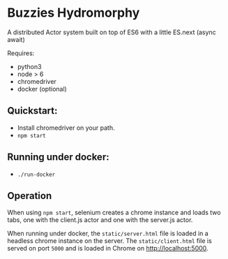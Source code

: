 
Buzzies Hydromorphy
===================

A distributed Actor system built on top of ES6 with a little ES.next (async await)

Requires:

- python3
- node > 6
- chromedriver
- docker (optional)

Quickstart:
-----------

- Install chromedriver on your path.
- `npm start`

Running under docker:
---------------------

- `./run-docker`

Operation
---------

When using `npm start`, selenium creates a chrome instance and loads two tabs, one with the client.js actor and one with the server.js actor.

When running under docker, the `static/server.html` file is loaded in a headless chrome instance on the server. The `static/client.html` file is served on port `5000` and is loaded in Chrome on <http://localhost:5000>.
